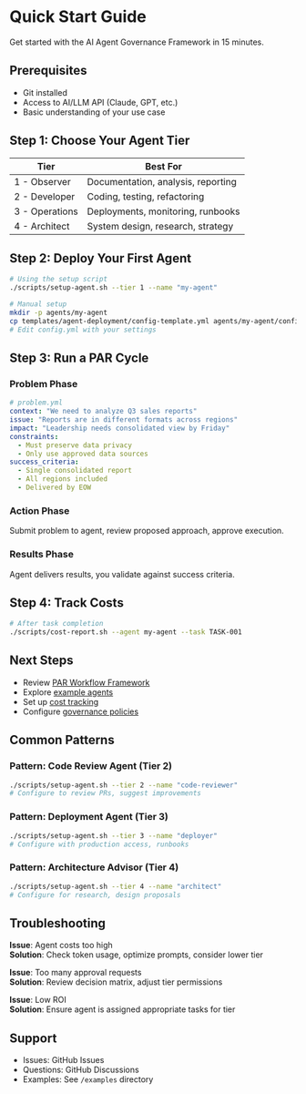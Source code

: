# Quick Start Guide

Get started with the AI Agent Governance Framework in 15 minutes.

## Prerequisites
- Git installed
- Access to AI/LLM API (Claude, GPT, etc.)
- Basic understanding of your use case

## Step 1: Choose Your Agent Tier

| Tier | Best For |
|------|----------|
| 1 - Observer | Documentation, analysis, reporting |
| 2 - Developer | Coding, testing, refactoring |
| 3 - Operations | Deployments, monitoring, runbooks |
| 4 - Architect | System design, research, strategy |

## Step 2: Deploy Your First Agent

```bash
# Using the setup script
./scripts/setup-agent.sh --tier 1 --name "my-agent"

# Manual setup
mkdir -p agents/my-agent
cp templates/agent-deployment/config-template.yml agents/my-agent/config.yml
# Edit config.yml with your settings
```

## Step 3: Run a PAR Cycle

### Problem Phase
```yaml
# problem.yml
context: "We need to analyze Q3 sales reports"
issue: "Reports are in different formats across regions"
impact: "Leadership needs consolidated view by Friday"
constraints:
  - Must preserve data privacy
  - Only use approved data sources
success_criteria:
  - Single consolidated report
  - All regions included
  - Delivered by EOW
```

### Action Phase
Submit problem to agent, review proposed approach, approve execution.

### Results Phase
Agent delivers results, you validate against success criteria.

## Step 4: Track Costs

```bash
# After task completion
./scripts/cost-report.sh --agent my-agent --task TASK-001
```

## Next Steps
- Review [PAR Workflow Framework](PAR-WORKFLOW-FRAMEWORK.md)
- Explore [example agents](../examples/)
- Set up [cost tracking](COST-MANAGEMENT.md)
- Configure [governance policies](GOVERNANCE-POLICY.md)

## Common Patterns

### Pattern: Code Review Agent (Tier 2)
```bash
./scripts/setup-agent.sh --tier 2 --name "code-reviewer"
# Configure to review PRs, suggest improvements
```

### Pattern: Deployment Agent (Tier 3)
```bash
./scripts/setup-agent.sh --tier 3 --name "deployer"
# Configure with production access, runbooks
```

### Pattern: Architecture Advisor (Tier 4)
```bash
./scripts/setup-agent.sh --tier 4 --name "architect"
# Configure for research, design proposals
```

## Troubleshooting

**Issue**: Agent costs too high  
**Solution**: Check token usage, optimize prompts, consider lower tier

**Issue**: Too many approval requests  
**Solution**: Review decision matrix, adjust tier permissions

**Issue**: Low ROI  
**Solution**: Ensure agent is assigned appropriate tasks for tier

## Support
- Issues: GitHub Issues
- Questions: GitHub Discussions
- Examples: See `/examples` directory
